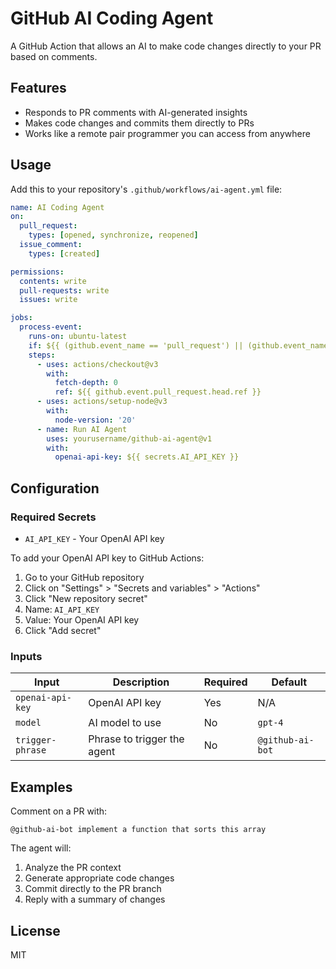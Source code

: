 # GitHub AI Coding Agent

A GitHub Action that allows an AI to make code changes directly to your PR based on comments.

## Features

- Responds to PR comments with AI-generated insights
- Makes code changes and commits them directly to PRs
- Works like a remote pair programmer you can access from anywhere

## Usage

Add this to your repository's `.github/workflows/ai-agent.yml` file:

```yaml
name: AI Coding Agent
on:
  pull_request:
    types: [opened, synchronize, reopened]
  issue_comment:
    types: [created]

permissions:
  contents: write
  pull-requests: write
  issues: write

jobs:
  process-event:
    runs-on: ubuntu-latest
    if: ${{ (github.event_name == 'pull_request') || (github.event_name == 'issue_comment' && github.event.issue.pull_request) }}
    steps:
      - uses: actions/checkout@v3
        with:
          fetch-depth: 0
          ref: ${{ github.event.pull_request.head.ref }}
      - uses: actions/setup-node@v3
        with:
          node-version: '20'
      - name: Run AI Agent
        uses: yourusername/github-ai-agent@v1
        with:
          openai-api-key: ${{ secrets.AI_API_KEY }}
```

## Configuration

### Required Secrets

- `AI_API_KEY` - Your OpenAI API key

To add your OpenAI API key to GitHub Actions:

1. Go to your GitHub repository
2. Click on "Settings" > "Secrets and variables" > "Actions"
3. Click "New repository secret"
4. Name: `AI_API_KEY`
5. Value: Your OpenAI API key
6. Click "Add secret"

### Inputs

| Input | Description | Required | Default |
|-------|-------------|----------|---------|
| `openai-api-key` | OpenAI API key | Yes | N/A |
| `model` | AI model to use | No | `gpt-4` |
| `trigger-phrase` | Phrase to trigger the agent | No | `@github-ai-bot` |

## Examples

Comment on a PR with:

```
@github-ai-bot implement a function that sorts this array
```

The agent will:
1. Analyze the PR context
2. Generate appropriate code changes
3. Commit directly to the PR branch
4. Reply with a summary of changes

## License

MIT

